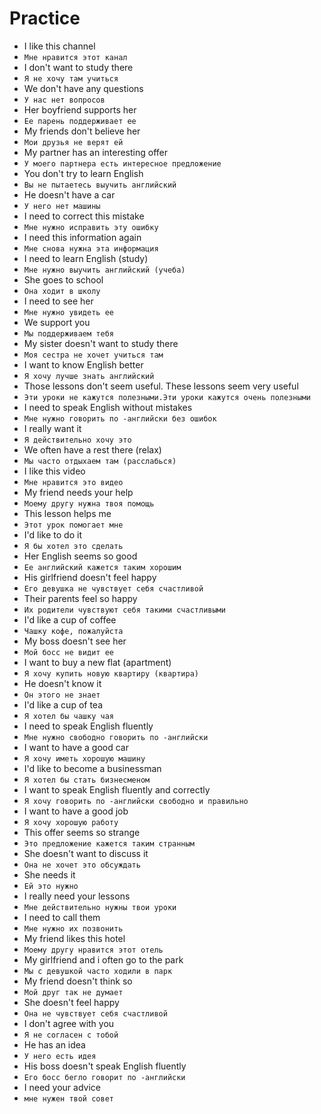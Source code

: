 # Practice

* I like this channel
* `Мне нравится этот канал`
* I don't want to study there
* `Я не хочу там учиться`
* We don't have any questions
* `У нас нет вопросов`
* Her boyfriend supports her
* `Ее парень поддерживает ее`
* My friends don't believe her
* `Мои друзья не верят ей`
* My partner has an interesting offer
* `У моего партнера есть интересное предложение`
* You don't try to learn English
* `Вы не пытаетесь выучить английский`
* He doesn't have a car
* `У него нет машины`
* I need to correct this mistake
* `Мне нужно исправить эту ошибку`
* I need this information again
* `Мне снова нужна эта информация`
* I need to learn English (study)
* `Мне нужно выучить английский (учеба)`
* She goes to school
* `Она ходит в школу`
* I need to see her
* `Мне нужно увидеть ее`
* We support you
* `Мы поддерживаем тебя`
* My sister doesn't want to study there
* `Моя сестра не хочет учиться там`
* I want to know English better
* `Я хочу лучше знать английский`
* Those lessons don't seem useful. These lessons seem very useful
* `Эти уроки не кажутся полезными.Эти уроки кажутся очень полезными`
* I need to speak English without mistakes
* `Мне нужно говорить по -английски без ошибок`
* I really want it
* `Я действительно хочу это`
* We often have a rest there (relax)
* `Мы часто отдыхаем там (расслабься)`
* I like this video
* `Мне нравится это видео`
* My friend needs your help
* `Моему другу нужна твоя помощь`
* This lesson helps me
* `Этот урок помогает мне`
* I'd like to do it
* `Я бы хотел это сделать`
* Her English seems so good
* `Ее английский кажется таким хорошим`
* His girlfriend doesn't feel happy
* `Его девушка не чувствует себя счастливой`
* Their parents feel so happy
* `Их родители чувствуют себя такими счастливыми`
* I'd like a cup of coffee
* `Чашку кофе, пожалуйста`
* My boss doesn't see her
* `Мой босс не видит ее`
* I want to buy a new flat (apartment)
* `Я хочу купить новую квартиру (квартира)`
* He doesn't know it
* `Он этого не знает`
* I'd like a cup of tea
* `Я хотел бы чашку чая`
* I need to speak English fluently
* `Мне нужно свободно говорить по -английски`
* I want to have a good car
* `Я хочу иметь хорошую машину`
* I'd like to become a businessman
* `Я хотел бы стать бизнесменом`
* I want to speak English fluently and correctly
* `Я хочу говорить по -английски свободно и правильно`
* I want to have a good job
* `Я хочу хорошую работу`
* This offer seems so strange
* `Это предложение кажется таким странным`
* She doesn't want to discuss it
* `Она не хочет это обсуждать`
* She needs it
* `Ей это нужно`
* I really need your lessons
* `Мне действительно нужны твои уроки`
* I need to call them
* `Мне нужно их позвонить`
* My friend likes this hotel
* `Моему другу нравится этот отель`
* My girlfriend and i often go to the park
* `Мы с девушкой часто ходили в парк`
* My friend doesn't think so
* `Мой друг так не думает`
* She doesn't feel happy
* `Она не чувствует себя счастливой`
* I don't agree with you
* `Я не согласен с тобой`
* He has an idea
* `У него есть идея`
* His boss doesn't speak English fluently
* `Его босс бегло говорит по -английски`
* I need your advice
* `мне нужен твой совет`
